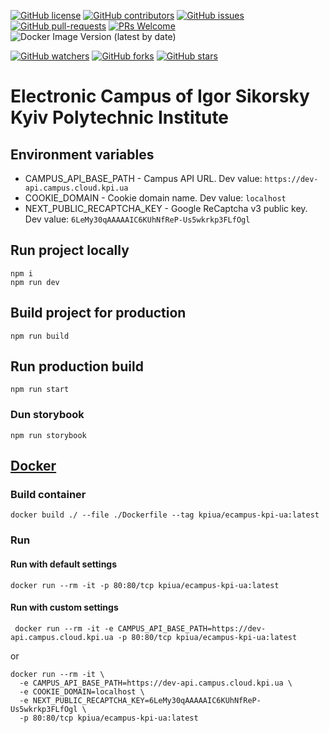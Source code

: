 [![GitHub license](https://img.shields.io/github/license/kpi-ua/ecampus.kpi.ua.svg)](https://github.com/kpi-ua/ecampus.kpi.ua/blob/master/LICENSE)
[![GitHub contributors](https://img.shields.io/github/contributors/kpi-ua/ecampus.kpi.ua.svg)](https://GitHub.com/kpi-ua/ecampus.kpi.ua/graphs/contributors/)
[![GitHub issues](https://img.shields.io/github/issues/kpi-ua/ecampus.kpi.ua.svg)](https://GitHub.com/kpi-ua/ecampus.kpi.ua/issues/)
[![GitHub pull-requests](https://img.shields.io/github/issues-pr/kpi-ua/ecampus.kpi.ua.svg)](https://GitHub.com/kpi-ua/ecampus.kpi.ua/pulls/)
[![PRs Welcome](https://img.shields.io/badge/PRs-welcome-brightgreen.svg?style=flat-square)](http://makeapullrequest.com)
![Docker Image Version (latest by date)](https://img.shields.io/docker/v/kpiua/ecampus-kpi-ua)

[![GitHub watchers](https://img.shields.io/github/watchers/kpi-ua/ecampus.kpi.ua.svg?style=social&label=Watch)](https://GitHub.com/kpi-ua/ecampus.kpi.ua/watchers/)
[![GitHub forks](https://img.shields.io/github/forks/kpi-ua/ecampus.kpi.ua.svg?style=social&label=Fork)](https://GitHub.com/kpi-ua/ecampus.kpi.ua/network/)
[![GitHub stars](https://img.shields.io/github/stars/kpi-ua/ecampus.kpi.ua.svg?style=social&label=Star)](https://GitHub.com/kpi-ua/ecampus.kpi.ua/stargazers/)

# Electronic Campus of Igor Sikorsky Kyiv Polytechnic Institute

## Environment variables

- CAMPUS_API_BASE_PATH - Campus API URL. Dev value: `https://dev-api.campus.cloud.kpi.ua`
- COOKIE_DOMAIN - Cookie domain name. Dev value: `localhost`
- NEXT_PUBLIC_RECAPTCHA_KEY - Google ReCaptcha v3 public key. Dev value: `6LeMy30qAAAAAIC6KUhNfReP-Us5wkrkp3FLfOgl`

## Run project locally

```shell
npm i
npm run dev
```

## Build project for production

```shell
npm run build
```

## Run production build

```shell
npm run start
```

### Dun storybook

```shell
npm run storybook
```

## [Docker](https://hub.docker.com/r/kpiua/ecampus-kpi-ua)

### Build container

```shell
docker build ./ --file ./Dockerfile --tag kpiua/ecampus-kpi-ua:latest
```

### Run

#### Run with default settings

```shell
docker run --rm -it -p 80:80/tcp kpiua/ecampus-kpi-ua:latest
```

#### Run with custom settings

```shell
 docker run --rm -it -e CAMPUS_API_BASE_PATH=https://dev-api.campus.cloud.kpi.ua -p 80:80/tcp kpiua/ecampus-kpi-ua:latest
```

or

```shell
docker run --rm -it \
  -e CAMPUS_API_BASE_PATH=https://dev-api.campus.cloud.kpi.ua \
  -e COOKIE_DOMAIN=localhost \
  -e NEXT_PUBLIC_RECAPTCHA_KEY=6LeMy30qAAAAAIC6KUhNfReP-Us5wkrkp3FLfOgl \
  -p 80:80/tcp kpiua/ecampus-kpi-ua:latest
```
